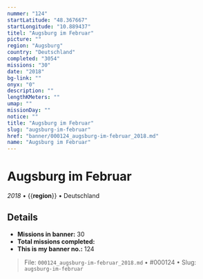 ```yaml
---
nummer: "124"
startLatitude: "48.367667"
startLongitude: "10.889437"
titel: "Augsburg im Februar"
picture: ""
region: "Augsburg"
country: "Deutschland"
completed: "3054"
missions: "30"
date: "2018"
bg-link: ""
onyx: "0"
description: ""
lengthKMeters: ""
umap: ""
missionDay: ""
notice: ""
title: "Augsburg im Februar"
slug: "augsburg-im-februar"
href: "banner/000124_augsburg-im-februar_2018.md"
name: "Augsburg im Februar"
---
```

# Augsburg im Februar

*2018* • {{__region__}} • Deutschland





## Details

- **Missions in banner:** 30
- **Total missions completed:** 
- **This is my banner no.:** 124






> File: `000124_augsburg-im-februar_2018.md` • #000124 • Slug: `augsburg-im-februar`
